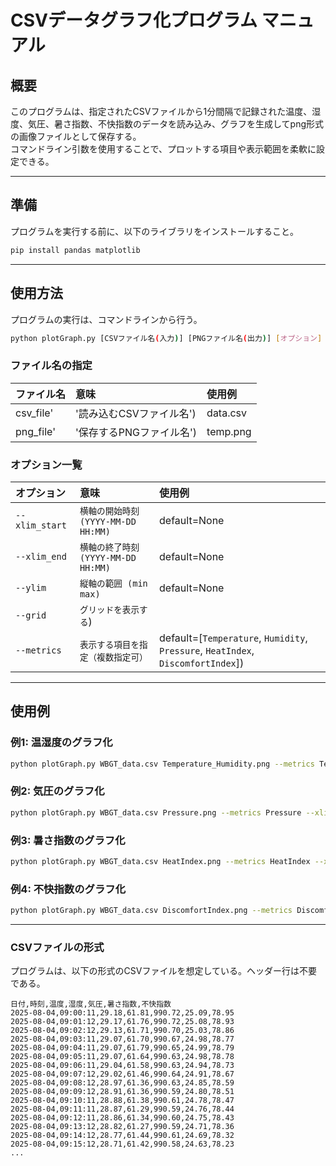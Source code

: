 # CSVデータグラフ化プログラム マニュアル

## 概要

このプログラムは、指定されたCSVファイルから1分間隔で記録された温度、湿度、気圧、暑さ指数、不快指数のデータを読み込み、グラフを生成してpng形式の画像ファイルとして保存する。  
コマンドライン引数を使用することで、プロットする項目や表示範囲を柔軟に設定できる。

-----

## 準備

プログラムを実行する前に、以下のライブラリをインストールすること。

```bash
pip install pandas matplotlib
```

-----

## 使用方法

プログラムの実行は、コマンドラインから行う。

```bash
python plotGraph.py [CSVファイル名(入力)] [PNGファイル名(出力)] [オプション]
```

### ファイル名の指定

| ファイル名 | 意味 | 使用例 |
| :--- | :--- | :--- |
| csv_file' | '読み込むCSVファイル名') | data.csv |
| png_file' | '保存するPNGファイル名') | temp.png |


### オプション一覧

| オプション | 意味 | 使用例 |
| :--- | :--- | :--- |
| `--xlim_start`| `横軸の開始時刻 (YYYY-MM-DD HH:MM)` | default=None |
| `--xlim_end`  | `横軸の終了時刻 (YYYY-MM-DD HH:MM)` | default=None |
| `--ylim`      | `縦軸の範囲 (min max)` |default=None |
| `--grid`      | `グリッドを表示する`) |  |
| `--metrics`   | `表示する項目を指定（複数指定可）` | default=[`Temperature`, `Humidity`, `Pressure`, `HeatIndex`, `DiscomfortIndex`]) |

-----

## 使用例

### 例1: 温湿度のグラフ化

```bash
python plotGraph.py WBGT_data.csv Temperature_Humidity.png --metrics Temperature Humidity --xlim_start "2025-08-04 08:30" --xlim_end "2025-08-04 17:00" --ylim 10 80 --grid
```

### 例2: 気圧のグラフ化
```bash
python plotGraph.py WBGT_data.csv Pressure.png --metrics Pressure --xlim_start "2025-08-04 08:30" --xlim_end "2025-08-04 17:00" --grid
```

### 例3: 暑さ指数のグラフ化
```bash
python plotGraph.py WBGT_data.csv HeatIndex.png --metrics HeatIndex --xlim_start "2025-08-04 08:30" --xlim_end "2025-08-04 17:00" --ylim 0 35 --grid
```

### 例4: 不快指数のグラフ化
```bash
python plotGraph.py WBGT_data.csv DiscomfortIndex.png --metrics DiscomfortIndex --xlim_start "2025-08-04 08:30" --xlim_end "2025-08-04 17:00" --ylim 50 100 --grid
```

-----

### CSVファイルの形式

プログラムは、以下の形式のCSVファイルを想定している。ヘッダー行は不要である。

```
日付,時刻,温度,湿度,気圧,暑さ指数,不快指数
2025-08-04,09:00:11,29.18,61.81,990.72,25.09,78.95
2025-08-04,09:01:12,29.17,61.76,990.72,25.08,78.93
2025-08-04,09:02:12,29.13,61.71,990.70,25.03,78.86
2025-08-04,09:03:11,29.07,61.70,990.67,24.98,78.77
2025-08-04,09:04:11,29.07,61.79,990.65,24.99,78.79
2025-08-04,09:05:11,29.07,61.64,990.63,24.98,78.78
2025-08-04,09:06:11,29.04,61.58,990.63,24.94,78.73
2025-08-04,09:07:12,29.02,61.46,990.64,24.91,78.67
2025-08-04,09:08:12,28.97,61.36,990.63,24.85,78.59
2025-08-04,09:09:12,28.91,61.36,990.59,24.80,78.51
2025-08-04,09:10:11,28.88,61.38,990.61,24.78,78.47
2025-08-04,09:11:11,28.87,61.29,990.59,24.76,78.44
2025-08-04,09:12:11,28.86,61.34,990.60,24.75,78.43
2025-08-04,09:13:12,28.82,61.27,990.59,24.71,78.36
2025-08-04,09:14:12,28.77,61.44,990.61,24.69,78.32
2025-08-04,09:15:12,28.71,61.42,990.58,24.63,78.23
...
```
